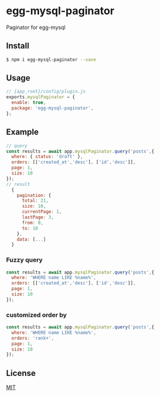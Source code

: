 # egg-mysql-paginator

Paginator for egg-mysql

## Install

```bash
$ npm i egg-mysql-paginator --save
```

## Usage

```js
// {app_root}/config/plugin.js
exports.mysqlPaginator = {
  enable: true,
  package: 'egg-mysql-paginator',
};
```

## Example

```javascript
// query
const results = await app.mysqlPaginator.query('posts',{
  where: { status: 'draft' },
  orders: [['created_at','desc'], ['id','desc']],
  page: 1,
  size: 10
});
// result
  {
    pagination: {
      total: 21,
      size: 10,
      currentPage: 1,
      lastPage: 3,
      from: 0,
      to: 10
    },
    data: [...]
  }
```
### Fuzzy query

```javascript
const results = await app.mysqlPaginator.query('posts',{
  where: 'WHERE name LIKE %name%',
  orders: [['created_at','desc'], ['id','desc']],
  page: 1,
  size: 10
});
```

### customized order by

```javascript
const results = await app.mysqlPaginator.query('posts',{
  where: 'WHERE name LIKE %name%',
  orders: 'rank+',
  page: 1,
  size: 10
});
```

## License

[MIT](LICENSE)
